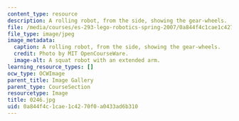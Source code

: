 ```yaml
---
content_type: resource
description: A rolling robot, from the side, showing the gear-wheels.
file: /media/courses/es-293-lego-robotics-spring-2007/0a844f4c1cae1c4270f0a0433ad6b310_0246.jpg
file_type: image/jpeg
image_metadata:
  caption: A rolling robot, from the side, showing the gear-wheels.
  credit: Photo by MIT OpenCourseWare.
  image-alt: A squat robot with an extended arm.
learning_resource_types: []
ocw_type: OCWImage
parent_title: Image Gallery
parent_type: CourseSection
resourcetype: Image
title: 0246.jpg
uid: 0a844f4c-1cae-1c42-70f0-a0433ad6b310
---
```

